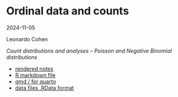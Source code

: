 # Ordinal data and counts 

2024-11-05

Leonardo Cohen

*Count distributions and analyses – Poisson and Negative Binomial distributions*

- [rendered notes](./2024-11-05-count-data-talk/count-data-notes.html)
- [R markdown file](./2024-11-05-count-data-talk/Count-Data.Rmd)
- [qmd / for quarto](./2024-11-05-count-data-talk/Count-Data.qmd)
- [data files .RData format](./2024-11-05-count-data-talk/Count_datasets.RData)